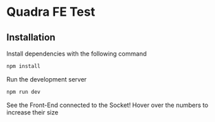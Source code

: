 # Quadra FE Test

## Installation

Install dependencies with the following command

```bash
npm install
```

Run the development server

```bash
npm run dev
```

See the Front-End connected to the Socket! Hover over the numbers to increase their size
